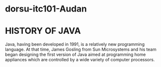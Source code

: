 # dorsu-itc101-Audan
 
# HISTORY OF JAVA
Java, having been developed in 1991, is a relatively new programming language. 
At that time, James Gosling from Sun Microsystems and his team began designing
the first version of Java aimed at programming home appliances which are controlled 
by a wide variety of computer processors.
